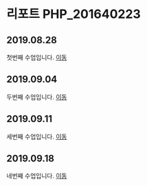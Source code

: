 # 리포트 PHP_201640223

## 2019.08.28
첫번째 수업입니다. [이동](./01)

## 2019.09.04
두번째 수업입니다. [이동](./02/lecture_02)

## 2019.09.11
세번째 수업입니다. [이동](lecture_03)

## 2019.09.18
네번째 수업입니다. [이동](lecture_04)